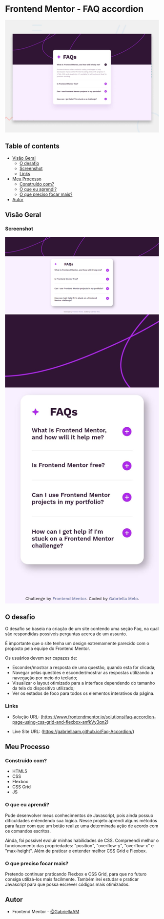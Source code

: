 # Frontend Mentor - FAQ accordion

![Design preview for the FAQ accordion coding challenge](./design/desktop-preview.jpg)

## Table of contents

- [Visão Geral](#visão-geral)
  - [O desafio](#o-desafio)
  - [Screenshot](#screenshot)
  - [Links](#links)
- [Meu Processo](#meu-processo)
  - [Construído com?](#construído-com?)
  - [O que eu aprendi?](#o-que-eu-aprendi?)
  - [O que preciso focar mais?](#o-que-preciso-focar-mais?)
- [Autor](#autor)

## Visão Geral

### Screenshot

<img src="./design/screenshot.png">

<img src="./design/screenshotmobile.jpg">

## O desafio

O desafio se baseia na criação de um site contendo uma seção Faq, na qual são respondidas possíveis perguntas acerca de um assunto.

É importante que o site tenha um design extremamente parecido com o proposto pela equipe do Frontend Mentor.

Os usuários devem ser capazes de:

- Esconder/mostrar a resposta de uma questão, quando esta for clicada;
- Navegar pelas questões e esconder/mostrar as respostas utilizando a navegação por meio do teclado;
- Visualizar o layout otimizado para a interface dependendo do tamanho da tela do dispositivo utilizado; 
- Ver os estados de foco para todos os elementos interativos da página.

### Links

- Solução URL: (https://www.frontendmentor.io/solutions/faq-accordion-page-using-css-grid-and-flexbox-anfkVy3qn2)

- Live Site URL: (https://gabriellaam.github.io/Faq-Accordion/)

## Meu Processo

### Construído com?

- HTML5
- CSS
- Flexbox
- CSS Grid
- JS 

### O que eu aprendi?

Pude desenvolver meus conhecimentos de Javascript, pois ainda possuo dificuldades entendendo sua lógica. Nesse projeto aprendi alguns métodos para fazer com que um botão realize uma determinada ação de acordo com os comandos escritos.

Ainda, foi possível evoluir minhas habilidades de CSS. Compreendi melhor o funcionamento das propriedades: "position", "overflow-y", "overflow-x" e "max-height". Além de praticar e entender melhor CSS Grid e Flexbox.

### O que preciso focar mais?

Pretendo continuar praticando Flexbox e CSS Grid, para que no futuro consiga utilizá-los mais facilmente. Também irei estudar e praticar Javascript para que possa escrever códigos mais otimizados.

## Autor

- Frontend Mentor - [@GabriellaAM](https://www.frontendmentor.io/profile/GabriellaAM)
